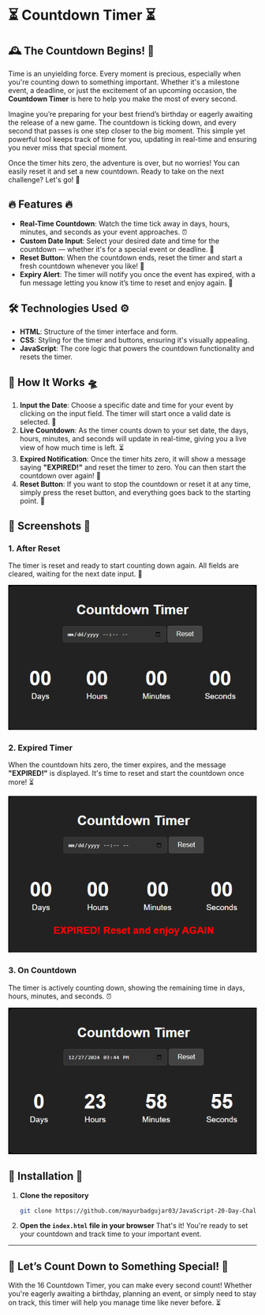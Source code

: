# ⏳ **Countdown Timer** ⏳

## 🕰️ **The Countdown Begins!** 🎉

Time is an unyielding force. Every moment is precious, especially when you're counting down to something important. Whether it's a milestone event, a deadline, or just the excitement of an upcoming occasion, the **Countdown Timer** is here to help you make the most of every second.

Imagine you’re preparing for your best friend’s birthday or eagerly awaiting the release of a new game. The countdown is ticking down, and every second that passes is one step closer to the big moment. This simple yet powerful tool keeps track of time for you, updating in real-time and ensuring you never miss that special moment.

Once the timer hits zero, the adventure is over, but no worries! You can easily reset it and set a new countdown. Ready to take on the next challenge? Let's go! 🔄

## 🔥 **Features** 🔥

- **Real-Time Countdown**: Watch the time tick away in days, hours, minutes, and seconds as your event approaches. ⏰
- **Custom Date Input**: Select your desired date and time for the countdown — whether it's for a special event or deadline. 📅
- **Reset Button**: When the countdown ends, reset the timer and start a fresh countdown whenever you like! 🔄
- **Expiry Alert**: The timer will notify you once the event has expired, with a fun message letting you know it’s time to reset and enjoy again. 🎉

## 🛠️ **Technologies Used** ⚙️

- **HTML**: Structure of the timer interface and form.
- **CSS**: Styling for the timer and buttons, ensuring it's visually appealing.
- **JavaScript**: The core logic that powers the countdown functionality and resets the timer.

## 🚀 **How It Works** 🛸

1. **Input the Date**: Choose a specific date and time for your event by clicking on the input field. The timer will start once a valid date is selected. 📅
2. **Live Countdown**: As the timer counts down to your set date, the days, hours, minutes, and seconds will update in real-time, giving you a live view of how much time is left. ⏳
3. **Expired Notification**: Once the timer hits zero, it will show a message saying **"EXPIRED!"** and reset the timer to zero. You can then start the countdown over again! 🔁
4. **Reset Button**: If you want to stop the countdown or reset it at any time, simply press the reset button, and everything goes back to the starting point. 🔄

## 📸 **Screenshots** 📸

### 1. **After Reset**  
The timer is reset and ready to start counting down again. All fields are cleared, waiting for the next date input. 🔄

![After Reset](AfterReset.png)

### 2. **Expired Timer**  
When the countdown hits zero, the timer expires, and the message **"EXPIRED!"** is displayed. It's time to reset and start the countdown once more! ⏳

![Expired Timer](Erpired.png)

### 3. **On Countdown**  
The timer is actively counting down, showing the remaining time in days, hours, minutes, and seconds. ⏰

![On Countdown](OnCountDown.png)

## 🏁 **Installation** 🏁

1. **Clone the repository**  
   ```bash
   git clone https://github.com/mayurbadgujar03/JavaScript-20-Day-Challenge-Building-20-Basic-Projects.git
    ```
2. **Open the ```index.html``` file in your browser**
That's it! You're ready to set your countdown and track time to your important event.

---

## **🎉 Let’s Count Down to Something Special! 🎉**
With the 16 Countdown Timer, you can make every second count! Whether you're eagerly awaiting a birthday, planning an event, or simply need to stay on track, this timer will help you manage time like never before. ⏳
